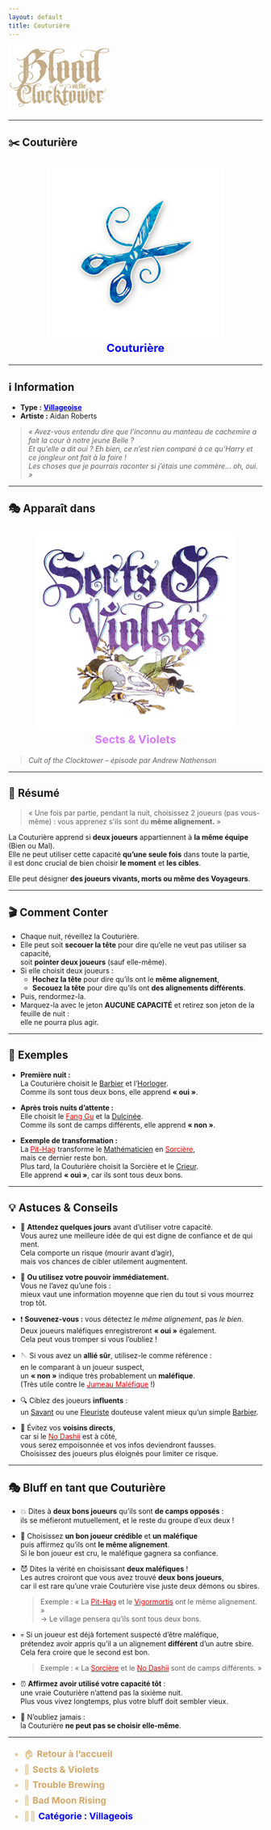 ```yaml
---
layout: default
title: Couturière
---
```


<!-- 🔷 Logo en haut à gauche -->
<p align="left">
  <a href="/botc-fr-bambi/">
    <img src="../images/logo.png" alt="Accueil BotC FR" width="200">
  </a>
</p>

---

## ✂️ Couturière

<div style="text-align:center; margin: 20px 0;">
  <a href="./couturiere.html" style="text-decoration:none;">
    <img src="../images/Icon_seamstress.png" alt="Couturière" width="350" style="border-radius:8px;">
    <br>
    <span style="color:blue; font-weight:bold; font-size:22px;">Couturière</span>
  </a>
</div>

---

## ℹ️ Information  

- **Type :** [<span style="color:blue;">**Villageoise**</span>](../villageois.md)  
- **Artiste :** Aidan Roberts  
> *« Avez-vous entendu dire que l’inconnu au manteau de cachemire a fait la cour à notre jeune Belle ?  
Et qu’elle a dit oui ? Eh bien, ce n’est rien comparé à ce qu’Harry et ce jongleur ont fait à la foire !  
Les choses que je pourrais raconter si j’étais une commère… oh, oui. »*

---

## 🎭 Apparaît dans  

<div style="text-align:center; margin: 20px 0;">
  <a href="../sv.html" style="text-decoration:none;">
    <img src="../images/Logo_sects_and_violets.png" alt="Sects & Violets" width="400" style="border-radius:12px;">
    <br>
    <span style="color:#d67bff; font-weight:bold; font-size:22px;">Sects & Violets</span>
  </a>
</div>

> *Cult of the Clocktower – épisode par Andrew Nathenson*

---

## 📖 Résumé  

> « Une fois par partie, pendant la nuit, choisissez 2 joueurs (pas vous-même) :
> vous apprenez s'ils sont du **même alignement.**  »

La Couturière apprend si **deux joueurs** appartiennent à **la même équipe** (Bien ou Mal).  
Elle ne peut utiliser cette capacité **qu’une seule fois** dans toute la partie,  
il est donc crucial de bien choisir **le moment** et **les cibles**.  

Elle peut désigner **des joueurs vivants, morts ou même des Voyageurs**.

---

## 🎬 Comment Conter  

- Chaque nuit, réveillez la Couturière.  
- Elle peut soit **secouer la tête** pour dire qu’elle ne veut pas utiliser sa capacité,  
  soit **pointer deux joueurs** (sauf elle-même).  
- Si elle choisit deux joueurs :  
  - **Hochez la tête** pour dire qu’ils ont le **même alignement**,  
  - **Secouez la tête** pour dire qu’ils ont **des alignements différents**.  
- Puis, rendormez-la.  
- Marquez-la avec le jeton **AUCUNE CAPACITÉ** et retirez son jeton de la feuille de nuit :  
  elle ne pourra plus agir.

---

## 🧾 Exemples  

- **Première nuit :**  
  La Couturière choisit le [Barbier](barbier.md) et l’[Horloger](horloger.md).  
  Comme ils sont tous deux bons, elle apprend **« oui »**.  

- **Après trois nuits d’attente :**  
  Elle choisit le [<span style="color:red;">Fang Gu</span>](fanggu.md) et la [Dulcinée](dulcinee.md).  
  Comme ils sont de camps différents, elle apprend **« non »**.  

- **Exemple de transformation :**  
  La [<span style="color:red;">Pit-Hag</span>](pithag.md) transforme le [Mathématicien](mathematicien.md) en [<span style="color:red;">Sorcière</span>](sorciere.md),  
  mais ce dernier reste bon.  
  Plus tard, la Couturière choisit la Sorcière et le [Crieur](crieur.md).  
  Elle apprend **« oui »**, car ils sont tous deux bons.

---

## 💡 Astuces & Conseils  

- 🧷 **Attendez quelques jours** avant d’utiliser votre capacité.  
  Vous aurez une meilleure idée de qui est digne de confiance et de qui ment.  
  Cela comporte un risque (mourir avant d’agir),  
  mais vos chances de cibler utilement augmentent.  

- 💨 **Ou utilisez votre pouvoir immédiatement.**  
  Vous ne l’avez qu’une fois :  
  mieux vaut une information moyenne que rien du tout si vous mourrez trop tôt.  

- ❗ **Souvenez-vous :** vous détectez le *même alignement*, pas *le bien*.  
  Deux joueurs maléfiques enregistreront **« oui »** également.  
  Cela peut vous tromper si vous l’oubliez !  

- 🪡 Si vous avez un **allié sûr**, utilisez-le comme référence :  
  en le comparant à un joueur suspect,  
  un **« non »** indique très probablement un **maléfique**.  
  (Très utile contre le [<span style="color:red;">Jumeau Maléfique</span>](jumeaumalefique.md) !)  

- 🔍 Ciblez des joueurs **influents** :  
  un [Savant](savant.md) ou une [Fleuriste](fleuriste.md) douteuse valent mieux qu’un simple [Barbier](barbier.md).  

- 🎯 Évitez vos **voisins directs**,  
  car si le [<span style="color:red;">No Dashii</span>](nodashii.md) est à côté,  
  vous serez empoisonnée et vos infos deviendront fausses.  
  Choisissez des joueurs plus éloignés pour limiter ce risque.  

---

## 🎭 Bluff en tant que Couturière  

- 💥 Dites à **deux bons joueurs** qu’ils sont **de camps opposés** :  
  ils se méfieront mutuellement, et le reste du groupe d’eux deux !  

- 💫 Choisissez **un bon joueur crédible** et **un maléfique**  
  puis affirmez qu’ils ont **le même alignement**.  
  Si le bon joueur est cru, le maléfique gagnera sa confiance.  

- 😈 Dites la vérité en choisissant **deux maléfiques** !  
  Les autres croiront que vous avez trouvé **deux bons joueurs**,  
  car il est rare qu’une vraie Couturière vise juste deux démons ou sbires.  

  > Exemple : « La [<span style="color:red;">Pit-Hag</span>](pithag.md) et le [<span style="color:red;">Vigormortis</span>](vigormortis.md) ont le même alignement. »  
  → Le village pensera qu’ils sont tous deux bons.  

- 💀 Si un joueur est déjà fortement suspecté d’être maléfique,  
  prétendez avoir appris qu’il a un alignement **différent** d’un autre sbire.  
  Cela fera croire que le second est bon.  
  > Exemple : « La [<span style="color:red;">Sorcière</span>](sorciere.md) et le [<span style="color:red;">No Dashii</span>](nodashii.md) sont de camps différents. »  

- ⏰ **Affirmez avoir utilisé votre capacité tôt** :  
  une vraie Couturière n’attend pas la sixième nuit.  
  Plus vous vivez longtemps, plus votre bluff doit sembler vieux.  

- 🚫 N’oubliez jamais :  
  la Couturière **ne peut pas se choisir elle-même**.

---
<ul style="color:#e0c99d; font-size:18px; line-height:1.7;">
  <li>🏠 <a href="/botc-fr-bambi/" style="color:#d4a76a; font-weight:bold; text-decoration:none;">Retour à l’accueil</a></li>
  <li>🌸 <a href="../sv.html" style="color:#d4a76a; font-weight:bold; text-decoration:none;">Sects & Violets</a></li>
  <li>🍺 <a href="../trouble_brewing.html" style="color:#d4a76a; font-weight:bold; text-decoration:none;">Trouble Brewing</a></li>
  <li>🌛 <a href="../bmr.html" style="color:#d4a76a; font-weight:bold; text-decoration:none;">Bad Moon Rising</a></li>
  <li>🧑‍🌾 <a href="../villageois.html" style="color:blue; font-weight:bold; text-decoration:none;">Catégorie : Villageois</a></li>
</ul>

